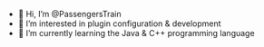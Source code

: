 - 👋 Hi, I’m @PassengersTrain
- 👀 I’m interested in plugin configuration & development
- 🌱 I’m currently learning the Java & C++ programming language

